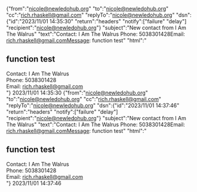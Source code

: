 
{"from":"nicole@newledohub.org"
"to":"nicole@newledohub.org"
"cc":"rich.rhaskell@gmail.com"
"replyTo":"nicole@newledohub.org"
"dsn":{"id":"2023/11/01 14:35:30"
"return":"headers"
"notify":["failure"
"delay"]
"recipient":"nicole@newledohub.org"}
"subject":"New contact from I Am The Walrus"
"text":"Contact: I Am The Walrus Phone: 5038301428Email: rich.rhaskell@gmail.comMessage: function test"
"html":"<h2>function test</h2><div>Contact: I Am The Walrus</div><div>Phone: 5038301428</div><div>Email: rich.rhaskell@gmail.com</div>"}
2023/11/01 14:35:30
{"from":"nicole@newledohub.org"
"to":"nicole@newledohub.org"
"cc":"rich.rhaskell@gmail.com"
"replyTo":"nicole@newledohub.org"
"dsn":{"id":"2023/11/01 14:37:46"
"return":"headers"
"notify":["failure"
"delay"]
"recipient":"nicole@newledohub.org"}
"subject":"New contact from I Am The Walrus"
"text":"Contact: I Am The Walrus Phone: 5038301428Email: rich.rhaskell@gmail.comMessage: function test"
"html":"<h2>function test</h2><div>Contact: I Am The Walrus</div><div>Phone: 5038301428</div><div>Email: rich.rhaskell@gmail.com</div>"}
2023/11/01 14:37:46